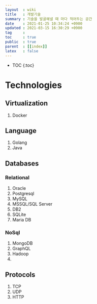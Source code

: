```yaml
---
layout  : wiki
title   : 개발기술
summary : 기술을 발굴해낼 때 마다 적어두는 공간
date    : 2021-01-25 10:34:24 +0900
updated : 2021-03-15 16:30:29 +0900
tag     : 
toc     : true
public  : true
parent  : [[index]] 
latex   : false
---
```

* TOC
{:toc}

# Technologies
## Virtualization
1. Docker

## Language
1. Golang
2. Java

## Databases
### Relational
1. Oracle
2. Postgresql
3. MySQL
4. MSSQL/SQL Server
5. DB2
6. SQLite
7. Maria DB

### NoSql
1. MongoDB
2. GraphQL
3. Hadoop
4. 

## Protocols
1. TCP
2. UDP
3. HTTP
